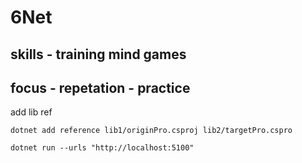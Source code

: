 # 6Net

## skills - training mind games

## focus - repetation - practice

add lib ref

`dotnet add reference lib1/originPro.csproj lib2/targetPro.cspro`

<ItemGroup>
  <ProjectReference Include="originPro.csproj" />
  <ProjectReference Include="..\lib2\lib2.csproj" />
  <ProjectReference Include="..\lib1\lib1.csproj" />
</ItemGroup>

`dotnet run --urls "http://localhost:5100"`
